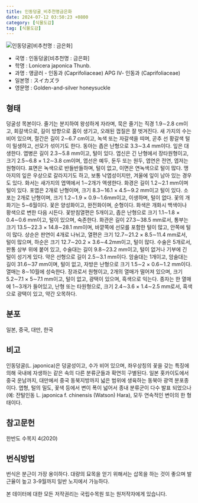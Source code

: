 ```yaml
---
title: 인동덩굴_비추천명금은화
date: 2024-07-12 03:50:23 +0800
category: [식물도감]
tag: [식물도감]
---
```




![인동덩굴[비추천명 : 금은화]](/fileUpload/plants/basic/Caprifoliaceae/Lonicera/16266/1_th2.JPG)
- 국명 : 인동덩굴[비추천명 : 금은화]
- 학명 : Lonicera japonica Thunb.
- 과명 : 앵글러 - 인동과 (Caprifoliaceae) APG Ⅳ- 인동과 (Caprifoliaceae)
- 일본명 : スイカズラ
- 영문명 : Golden-and-silver honeysuckle


## 형태
덩굴성 목본이다. 줄기는 분지하여 왕성하게 자라며, 묵은 줄기는 직경 1.9∼2.8 cm이고, 회갈색으로, 길이 방향으로 홈이 생기고, 오래된 껍질은 잘 벗겨진다. 새 가지의 수는 비어 있으며, 절간은 길이 2∼6.7 cm이고, 녹색 또는 자갈색을 띠며, 곧추 선 황갈색 털이 밀생하고, 선모가 섞이기도 한다. 동아는 좁은 난형으로 3.3∼3.4 mm이다. 잎은 대생한다. 엽병은 길이 2.3∼5.8 mm이고, 털이 있다. 엽신은 긴 난형에서 장타원형이고, 크기 2.5∼6.8 × 1.2∼3.8 cm이며, 엽선은 예두, 둔두 또는 원두, 엽연은 전연, 엽저는 원형이다. 표면은 녹색으로 반들반들하며, 털이 없고, 이면은 연녹색으로 털이 많다. 맹아지의 잎은 우상으로 갈라지기도 하고, 보통 낙엽성이지만, 겨울에 잎이 남아 있는 경우도 있다. 화서는 새가지의 엽액에서 1∼2개가 액생한다. 화경은 길이 1.2∼2.1 mm이며 털이 있다. 포엽은 2개로 난형이며, 크기 8.3∼16.1 × 4.5∼9.2 mm이고 털이 있다. 소포는 2개로 난형이며, 크기 1.2∼1.9 × 0.9∼1.6mm이고, 이생하며, 털이 없다. 꽃의 개화기는 5∼6월이다. 꽃은 양성화이고, 완전화이며, 순형이다. 화색은 개화시 백색이나 황색으로 변한 다음 시든다. 꽃받침열편은 5개이고, 좁은 난형으로 크기 1.1∼1.8 × 0.4∼0.6 mm이고, 털이 있으며, 숙존한다. 화관은 길이 27.3∼38.5 mm로서, 통부는 크기 13.5∼22.3 × 14.8∼28.1 mm이며, 바깥쪽에 선모를 포함한 털이 많고, 안쪽에 털이 많다. 상순은 판연이 4개로 나뉘고, 열편은 크기 12.7∼21.2 × 8.5∼11.4 mm로서, 털이 많으며, 하순은 크기 12.7∼20.2 × 3.6∼4.2mm이고, 털이 많다. 수술은 5개로서, 판통 상부 위에 붙어 있고, 수술대는 길이 9.8∼23.2 mm이고, 털이 없거나 기부에 긴 털이 성기게 있다. 약은 선형으로 길이 2.5∼3.1 mm이다. 암술대는 1개이고, 암술대는 길이 31.6∼37 mm이며, 털이 없고, 자방은 난형으로 크기 1.5∼2 × 0.6∼1.2 mm이다. 열매는 8∼10월에 성숙한다. 장과로서 원형이고, 2개의 열매가 떨어져 있으며, 크기 5.2∼7.1 × 5∼7.1 mm이고, 털이 없고, 광택이 있으며, 흑색으로 익는다. 종자는 한 열매에 1∼3개가 들어있고, 난형 또는 타원형으로, 크기 2.4∼3.6 × 1.4∼2.5 mm로서, 흑색으로 광택이 있고, 약간 오목하다.
## 분포
일본, 중국, 대만, 한국
## 비고
인동덩굴(L. japonica)은 덩굴성이고, 수가 비어 있으며, 좌우상칭의 꽃을 갖는 특징에 의해 국내에 자생하는 같은 속의 다른 분류군들과 확연히 구별된다. 일본 홋카이도에서 중국 운남까지, 대만에서 중국 동북지방까지 넓은 범위에 생육하는 동북아 광역 분포종이다. 엽형, 털의 밀도, 꽃색 등에서 변이 폭이 넓어서 종내 분류군이 다수 발표 되었으나(예: 잔털인동 L. japonica f. chinensis (Watson) Hara), 모두 연속적인 변이의 한 형태이다. 
## 참고문헌
한반도 수목지 4(2020)
## 번식방법
번식은 분근이 가장 용이하다. 대량의 묘목을 얻기 위해서는 삽목을 하는 것이 좋으며 발근율이 높고 3-9월까지 일반 노지에서 가능하다.






본 데이터에 대한 모든 저작권리는 국립수목원 또는 원저작자에게 있습니다.
